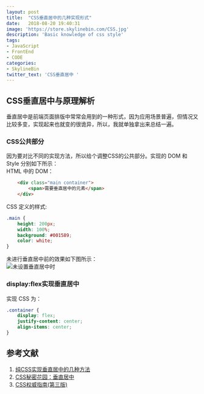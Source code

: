 ```yaml
---
layout: post
title:  "CSS垂直居中的几种实现形式"
date:   2018-08-20 19:40:31
image: 'https://store.skylinebin.com/CSS.jpg'
description: 'Basic knowledge of css style'
tags:
- JavaScript
- FrontEnd
- CODE
categories:
- SkylineBin
twitter_text: 'CSS垂直居中 '
---  
```



## CSS垂直居中与原理解析  

垂直居中是前端页面排版中常常会用到的一种形式，因为应用场景普遍，但情况又比较多变，实现起来也就变的很诡异，所以，我就单独拿出来总结一遍。  

### CSS公共部分  
因为要对比不同的实现方法，所以给个调整CSS的公共部分。实现的 DOM 和 Style 分别如下所示：  
HTML 中的 DOM：
```html
    <div class="main container">
        <span>需要垂直居中的元素</span>
    </div>
```
CSS 定义的样式:  
```css
.main {
    height: 200px;
    width: 100%;
    background: #001589;
    color: white;
}
```
未进行垂直居中前的效果如下图所示：  
![未设置垂直居中时](https://store.skylinebin.com/image/css/original.png)  

### display:flex实现垂直居中  
实现 CSS 为：  
```css
.container {
    display: flex;
    justify-content: center;
    align-items: center;
}
```






## 参考文献  
1. [纯CSS实现垂直居中的几种方法](https://www.cnblogs.com/hutuzhu/p/4450850.html)  
2. [CSS秘密花园：垂直居中](https://www.w3cplus.com/css3/css-secrets/vertical-centering.html)  
3. [CSS权威指南(第三版)](https://www.amazon.cn/CSS%E6%9D%83%E5%A8%81%E6%8C%87%E5%8D%97-%E8%BF%88%E8%80%B6/dp/B0011F5SIC)  